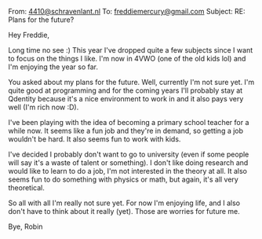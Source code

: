 From: 4410@schravenlant.nl
To: freddiemercury@gmail.com
Subject: RE: Plans for the future?

Hey Freddie,

Long time no see :)
This year I've dropped quite a few subjects since I want to focus on the things I like. I'm now in 4VWO (one of the old kids lol) and I'm enjoying the year so far.

You asked about my plans for the future. Well, currently I'm not sure yet. I'm quite good at programming and for the coming years I'll probably stay at Qdentity because it's a nice environment to work in and it also pays very well (I'm rich now :D).

I've been playing with the idea of becoming a primary school teacher for a while now. It seems like a fun job and they're in demand, so getting a job wouldn't be hard. It also seems fun to work with kids.

I've decided I probably don't want to go to university (even if some people will say it's a waste of talent or something). I don't like doing research and would like to learn to do a job, I'm not interested in the theory at all.
It also seems fun to do something with physics or math, but again, it's all very theoretical. 

So all with all I'm really not sure yet. For now I'm enjoying life, and I also don't have to think about it really (yet). Those are worries for future me.

Bye,
Robin